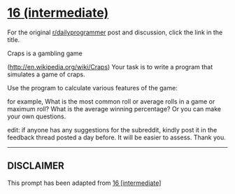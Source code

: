 # [16 (intermediate)](https://www.reddit.com/r/dailyprogrammer/comments/q8fqk/2272012_challenge_16_intermediate/)

For the original [r/dailyprogrammer](https://www.reddit.com/r/dailyprogrammer/) post and discussion, click the link in the title.

Craps is a gambling game

(http://en.wikipedia.org/wiki/Craps)
Your task is to write a program that simulates a game of craps. 

Use the program to calculate various features of the game: 

for example, What is the most common roll or average rolls in a game or maximum roll? What is the average winning percentage? Or you can make your own questions.

edit: if anyone has any suggestions for the subreddit, kindly post it in the feedback thread posted a day before. It will be easier to assess. Thank you.


----
## **DISCLAIMER**
This prompt has been adapted from [16 [intermediate]](https://www.reddit.com/r/dailyprogrammer/comments/q8fqk/2272012_challenge_16_intermediate/
)
